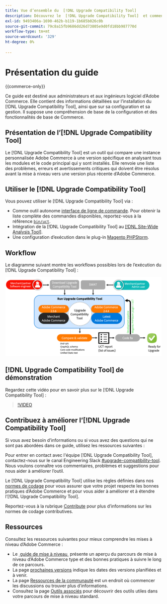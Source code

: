 ```yaml
---
title: Vue d’ensemble du  [!DNL Upgrade Compatibility Tool]
description: Découvrez le  [!DNL Upgrade Compatibility Tool]  et comment il peut vous aider à réaliser votre projet Adobe Commerce.
exl-id: 9493406a-1690-462b-b119-1b685b026c0b
source-git-commit: 79c8a15fb9686dd26d73805e9d0fd18bb987770d
workflow-type: tm+mt
source-wordcount: '329'
ht-degree: 0%

---
```


# Présentation du guide

{{commerce-only}}

Ce guide est destiné aux administrateurs et aux ingénieurs logiciel d’Adobe Commerce. Elle contient des informations détaillées sur l’installation du [!DNL Upgrade Compatibility Tool], ainsi que sur sa configuration et sa gestion. Il suppose une compréhension de base de la configuration et des fonctionnalités de base de Commerce.

## Présentation de l’[!DNL Upgrade Compatibility Tool]

Le [!DNL Upgrade Compatibility Tool] est un outil qui compare une instance personnalisée Adobe Commerce à une version spécifique en analysant tous les modules et le code principal qui y sont installés. Elle renvoie une liste des problèmes, erreurs et avertissements critiques qui doivent être résolus avant la mise à niveau vers une version plus récente d’Adobe Commerce.

## Utiliser le [!DNL Upgrade Compatibility Tool]

Vous pouvez utiliser le [!DNL Upgrade Compatibility Tool] via :

- Comme outil autonome [interface de ligne de commande](../upgrade-compatibility-tool/run.md). Pour obtenir la liste complète des commandes disponibles, reportez-vous à la référence [`bin/uct`](../../tools/reference/uct.md).
- Intégration de la [!DNL Upgrade Compatibility Tool] au [[!DNL Site-Wide Analysis Tool]](../upgrade-compatibility-tool/integrate-analysis-tool.md).
- Une configuration d’exécution dans le plug-in [Magento PHPStorm](../upgrade-compatibility-tool/run-configuration-phpstorm-plugin.md).

## Workflow

Le diagramme suivant montre les workflows possibles lors de l’exécution du [!DNL Upgrade Compatibility Tool] :

![[!DNL Upgrade Compatibility Tool] Diagramme](../../assets/upgrade-guide/uct-diagram-v5.png)

## [!DNL Upgrade Compatibility Tool] de démonstration

Regardez cette vidéo pour en savoir plus sur le [!DNL Upgrade Compatibility Tool] :

>[!VIDEO](https://video.tv.adobe.com/v/344383?quality=12&captions=fre_fr)

## Contribuez à améliorer l’[!DNL Upgrade Compatibility Tool]

Si vous avez besoin d’informations ou si vous avez des questions qui ne sont pas abordées dans ce guide, utilisez les ressources suivantes :

Pour entrer en contact avec l&#39;équipe [!DNL Upgrade Compatibility Tool], contactez-nous sur le canal Engineering Slack [#upgrade-compatibility-tool](https://magentocommeng.slack.com/archives/C019Y143U9F). Nous voulons connaître vos commentaires, problèmes et suggestions pour nous aider à améliorer l’outil.

Le [!DNL Upgrade Compatibility Tool] utilise les règles définies dans nos [normes de codage](https://developer.adobe.com/commerce/php/coding-standards/) pour vous assurer que votre projet respecte les bonnes pratiques d’Adobe Commerce et pour vous aider à améliorer et à étendre l’[!DNL Upgrade Compatibility Tool].

Reportez-vous à la rubrique [Contribute](https://developer.adobe.com/commerce/php/coding-standards/contributing/) pour plus d’informations sur les normes de codage contributives.

## Ressources

Consultez les ressources suivantes pour mieux comprendre les mises à niveau d’Adobe Commerce :

- Le [&#x200B; guide de mise à niveau &#x200B;](../overview.md) présente un aperçu du parcours de mise à niveau d’Adobe Commerce type et des bonnes pratiques à suivre le long de ce parcours.
- La page [prochaines versions](https://experienceleague.adobe.com/fr/docs/commerce-operations/release/planning/schedule) indique les dates des versions planifiées et à venir.
- La page [Ressources de la communauté](https://developer.adobe.com/commerce/contributor/community/) est un endroit où commencer les discussions ou trouver plus d’informations.
- Consultez la page [Outils associés](../upgrade-compatibility-tool/related-tools.md) pour découvrir des outils utiles dans votre parcours de mise à niveau standard.
